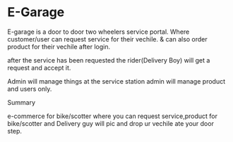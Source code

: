 # E-Garage
E-garage is a door to door two wheelers service portal.
Where customer/user can request service for their vechile.
& can also order product for their vechile after login.


after the service has been requested the rider(Delivery Boy) will get a request and accept it.

Admin will manage things at the service station admin will manage product and users only.


Summary

e-commerce for bike/scotter where you can request service,product for  bike/scotter and Delivery guy will pic and drop ur vechile ate your door step.



 
